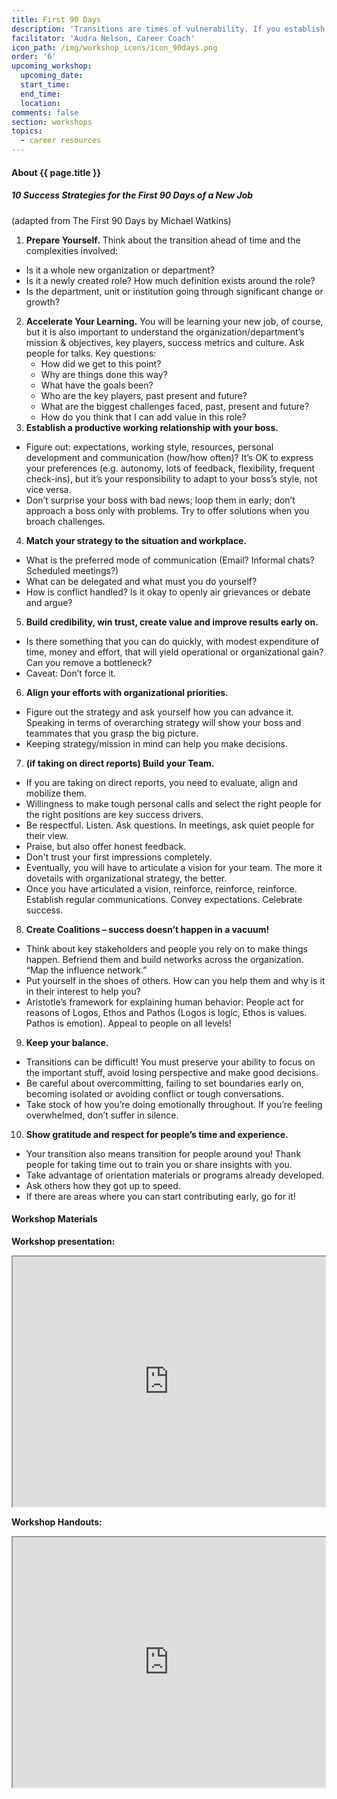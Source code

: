 ```yaml
---
title: First 90 Days
description: 'Transitions are times of vulnerability. If you establish credibility and secure early wins you will build momentum. If you stumble early on, you can get into a hole that’s hard to climb out of.'
facilitator: 'Audra Nelson, Career Coach'
icon_path: /img/workshop_icons/icon_90days.png
order: '6'
upcoming_workshop:
  upcoming_date:
  start_time:
  end_time:
  location:
comments: false
section: workshops
topics: 
  - career resources
---
```


#### About {{ page.title }}

##### 10 Success Strategies for the First 90 Days of a New Job 

(adapted from The First 90 Days by Michael Watkins)

1. **Prepare Yourself.** Think about the transition ahead of time and the complexities involved:
  * Is it a whole new organization or department? 
  * Is it a newly created role? How much definition exists around the role?
  * Is the department, unit or institution going through significant change or growth?
2. **Accelerate Your Learning.**  You will be learning your new job, of course, but it is also important to understand the organization/department’s mission & objectives, key players, success metrics and culture. Ask people for talks. Key questions: 
    * How did we get to this point? 
    * Why are things done this way? 
    * What have the goals been?
    * Who are the key players, past present and future? 
    * What are the biggest challenges faced, past, present and future? 
    * How do you think that I can add value in this role?
3. **Establish a productive working relationship with your boss.**
  * Figure out: expectations, working style, resources, personal development and communication (how/how often)? It’s OK to express your preferences (e.g. autonomy, lots of feedback, flexibility, frequent check-ins), but it’s your responsibility to adapt to your boss’s style, not vice versa. 
  * Don’t surprise your boss with bad news; loop them in early; don’t approach a boss only with problems. Try to offer solutions when you broach challenges.
4. **Match your strategy to the situation and workplace.**
  * What is the preferred mode of communication (Email? Informal chats? Scheduled meetings?) 
  * What can be delegated and what must you do yourself? 
  * How is conflict handled? Is it okay to openly air grievances or debate and argue?
5. **Build credibility, win trust, create value and improve results early on.**
  * Is there something that you can do quickly, with modest expenditure of time, money and effort, that will yield operational or organizational gain? Can you remove a bottleneck? 
  * Caveat: Don’t force it.
6. **Align your efforts with organizational priorities.**
  * Figure out the strategy and ask yourself how you can advance it. Speaking in terms of overarching strategy will show your boss and teammates that you grasp the big picture. 
  * Keeping strategy/mission in mind can help you make decisions.
7. **(if taking on direct reports) Build your Team.**
  * If you are taking on direct reports, you need to evaluate, align and mobilize them. 
  * Willingness to make tough personal calls and select the right people for the right positions are key success drivers. 
  * Be respectful. Listen. Ask questions. In meetings, ask quiet people for their view. 
  * Praise, but also offer honest feedback. 
  * Don't trust your first impressions completely. 
  * Eventually, you will have to articulate a vision for your team. The more it dovetails with organizational strategy, the better. 
  * Once you have articulated a vision, reinforce, reinforce, reinforce.  Establish regular communications. Convey expectations. Celebrate success.
8. **Create Coalitions – success doesn’t happen in a vacuum!**
  * Think about key stakeholders and people you rely on to make things happen. Befriend them and build networks across the organization. “Map the influence network.”
  * Put yourself in the shoes of others. How can you help them and why is it in their interest to help you? 
  * Aristotle’s framework for explaining human behavior:  People act for reasons of Logos, Ethos and Pathos (Logos is logic, Ethos is values. Pathos is emotion). Appeal to people on all levels!
9. **Keep your balance.**
  * Transitions can be difficult! You must preserve your ability to focus on the important stuff, avoid losing perspective and make good decisions. 
  * Be careful about overcommitting, failing to set boundaries early on, becoming isolated or avoiding conflict or tough conversations. 
  * Take stock of how you’re doing emotionally throughout. If you’re feeling overwhelmed, don’t suffer in silence.
10. **Show gratitude and respect for people’s time and experience.** 
  * Your transition also means transition for people around you! Thank people for taking time out to train you or share insights with you. 
  * Take advantage of orientation materials or programs already developed. 
  * Ask others how they got up to speed. 
  * If there are areas where you can start contributing early, go for it!

#### Workshop Materials

**Workshop presentation:**

<iframe src="https://app.box.com/embed/preview/0deey50fhrjgijvrhgj865ld9kv12wz0?theme=dark" width="500" height="400" allowfullscreen="allowfullscreen" webkitallowfullscreen="webkitallowfullscreen"></iframe>

**Workshop Handouts:**

<iframe src="https://app.box.com/embed/preview/93zvbvtd4bh02kmpyj9e0zdb2a7ui70x?theme=dark" width="500" height="400" allowfullscreen="allowfullscreen" webkitallowfullscreen="webkitallowfullscreen"></iframe>

